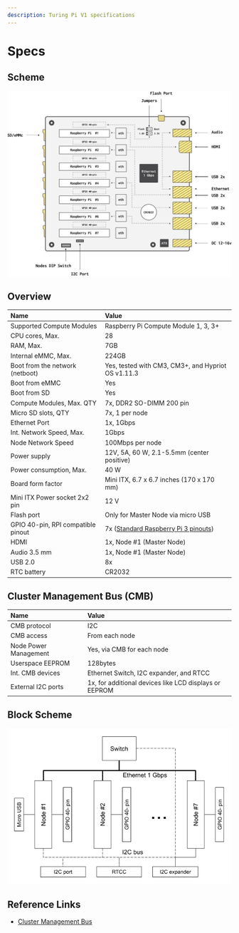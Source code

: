 ```yaml
---
description: Turing Pi V1 specifications
---
```


# Specs

## Scheme <a id="scheme"></a>

![](.gitbook/assets/scheme.jpg)

## Overview <a id="overview"></a>

| Name | Value |
| :--- | :--- |
| Supported Compute Modules | Raspberry Pi Compute Module 1, 3, 3+ |
| CPU cores, Max. | 28 |
| RAM, Max. | 7GB |
| Internal eMMC, Max. | 224GB |
| Boot from the network \(netboot\) | Yes, tested with CM3, CM3+, and Hypriot OS v1.11.3 |
| Boot from eMMC | Yes |
| Boot from SD | Yes |
| Compute Modules, Max. QTY | 7x, DDR2 SO-DIMM 200 pin |
| Micro SD slots, QTY | 7x, 1 per node |
| Ethernet Port | 1x, 1Gbps |
| Int. Network Speed, Max. | 1Gbps |
| Node Network Speed | 100Mbps per node |
| Power supply |  12V, 5A, 60 W, 2.1-5.5mm \(center positive\) |
| Power consumption, Max. | 40 W |
| Board form factor | Mini ITX, 6.7 x 6.7 inches \(170 x 170 mm\) |
| Mini ITX Power socket 2x2 pin | 12 V |
| Flash port | Only for Master Node via micro USB |
| GPIO 40-pin, RPI compatible pinout | 7x \([Standard Raspberry Pi 3 pinouts](https://www.raspberrypi.org/documentation/usage/gpio/)\) |
| HDMI | 1x, Node \#1 \(Master Node\) |
| Audio 3.5 mm | 1x, Node \#1 \(Master Node\) |
| USB 2.0 | 8x |
| RTC battery | CR2032 |

## Cluster Management Bus \(CMB\) <a id="cluster-management-bus-cmb"></a>

| Name | Value |
| :--- | :--- |
| CMB protocol | I2C |
| CMB access | From each node |
| Node Power Management | Yes, via CMB for each node |
| Userspace EEPROM | 128bytes |
| Int. CMB devices | Ethernet Switch, I2C expander, and RTCC |
| External I2C ports | 1x, for additional devices like LCD displays or EEPROM |

## Block Scheme <a id="block-scheme"></a>

![](.gitbook/assets/image%20%282%29.png)

## Reference Links <a id="reference-links"></a>

* [Cluster Management Bus](https://docs.turingpi.com/turing_pi/children/i2c_cluster_bus/)

